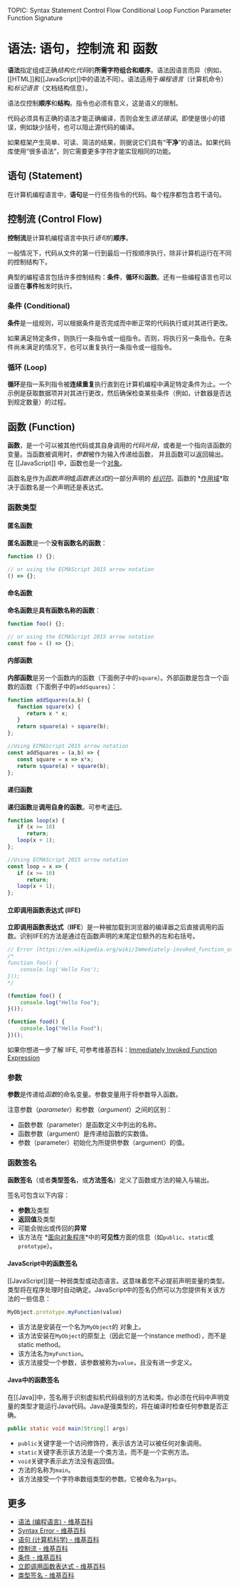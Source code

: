 TOPIC: Syntax
       Statement
       Control Flow
       Conditional
       Loop
       Function
       Parameter
       Function Signature

# 语法: 语句，控制流 和 函数

**语法**指定组成正确*结构化代码*的**所需字符组合和顺序**。语法因语言而异（例如，[[HTML]]和[[JavaScript]]中的语法不同）。语法适用于*编程语言*（计算机命令）和*标记语言*（文档结构信息）。

语法仅控制**顺序**和**结构**。指令也必须有意义，这是语义的限制。

代码必须具有正确的语法才能正确编译，否则会发生*语法错误*。即使是很小的错误，例如缺少括号，也可以阻止源代码的编译。

如果框架产生简单、可读、简洁的结果，则据说它们具有“**干净**”的语法。如果代码库使用“很多语法”，则它需要更多字符才能实现相同的功能。

## 语句 (Statement)

在计算机编程语言中，**语句**是一行任务指令的代码。每个程序都包含若干语句。

## 控制流 (Control Flow)

**控制流**是计算机编程语言中执行*语句*的**顺序**。

一般情况下，代码从文件的第一行到最后一行按顺序执行，除非计算机运行在不同的控制结构下。

典型的编程语言包括许多控制结构：**条件**，**循环**和**函数**。还有一些编程语言也可以设置在**事件**触发时执行。

### 条件 (Conditional)

**条件**是一组规则，可以根据条件是否完成而中断正常的代码执行或对其进行更改。

如果满足特定条件，则执行一条指令或一组指令。否则，将执行另一条指令。在条件尚未满足的情况下，也可以重复执行一条指令或一组指令。

### 循环 (Loop)

**循环**是指一系列指令被**连续重复**执行直到在计算机编程中满足特定条件为止。一个示例是获取数据项并对其进行更改，然后确保检查某些条件（例如，计数器是否达到规定数量）的过程。

## 函数 (Function)

**函数**，是一个可以被其他代码或其自身调用的*代码片段*，或者是一个指向该函数的变量。当函数被调用时，*参数*被作为输入传递给函数，
并且函数可以返回输出。在 [[JavaScript]] 中，函数也是一个[对象](/zh-hans/webfrontend/object)。

函数名是作为*函数声明*或*函数表达式*的一部分声明的 *[标识符](/zh-hans/glossary/identifier)*。函数的 *[作用域](/zh-hans/glossary/scope)*取决于函数名是一个声明还是表达式。

### 函数类型

#### 匿名函数

**匿名函数**是一个**没有函数名的函数**：

```javascript
function () {};

// or using the ECMAScript 2015 arrow notation
() => {};
```

#### 命名函数

**命名函数**是**具有函数名称的函数**：

```javascript
function foo() {};

// or using the ECMAScript 2015 arrow notation
const foo = () => {};
```

#### 内部函数

**内部函数**是另一个函数内的函数（下面例子中的`square`）。外部函数是包含一个函数的函数（下面例子中的`addSquares`）：

```javascript
function addSquares(a,b) {
   function square(x) {
      return x * x;
   }
   return square(a) + square(b);
};

//Using ECMAScript 2015 arrow notation
const addSquares = (a,b) => {
   const square = x => x*x;
   return square(a) + square(b);
};
```

#### 递归函数

**递归函数**是**调用自身的函数**。可参考[递归](/zh-hans/glossary/Recursion)。

```javascript
function loop(x) {
   if (x >= 10)
      return;
   loop(x + 1);
};

//Using ECMAScript 2015 arrow notation
const loop = x => {
   if (x >= 10)
      return;
   loop(x + 1);
};
```

#### 立即调用函数表达式 (IIFE)

**立即调用函数表达式**（**IIFE**）是一种被加载到浏览器的编译器之后直接调用的函数。识别IIFE的方法是通过在函数声明的末尾定位额外的左和右括号。

```javascript
// Error (https://en.wikipedia.org/wiki/Immediately-invoked_function_expression)
/*
​function foo() {
    console.log('Hello Foo');
}();
*/

(function foo() {
    console.log("Hello Foo");
}());

(function food() {
    console.log("Hello Food");
})();
```

如果你想进一步了解 IIFE, 可参考维基百科：[Immediately Invoked Function Expression](https://en.wikipedia.org/wiki/Immediately-invoked_function_expression)

### 参数

**参数**是传递给*函数*的命名变量。参数变量用于将参数导入函数。

注意参数（*parameter*）和参数（*argument*）之间的区别：

- 函数参数（parameter）是函数定义中列出的名称。
- 函数参数（argument）是传递给函数的实数值。
- 参数（parameter）初始化为所提供参数（argument）的值。

### 函数签名

**函数签名**（或者**类型签名**，或**方法签名**）定义了函数或方法的输入与输出。

签名可包含以下内容：

- **参数**及类型
- **返回值**及类型
- 可能会抛出或传回的**异常**
- 该方法在 *[面向对象程序](/zh-hans/glossary/OOP)*中的**可见性**方面的信息（如`public`、`static`或`prototype`）。

#### JavaScript中的函数签名

[[JavaScript]]是一种弱类型或动态语言。这意味着您不必提前声明变量的类型。类型将在程序处理时自动确定。JavaScript中的签名仍然可以为您提供有关该方法的一些信息：

```javascript
MyObject.prototype.myFunction(value)
```

- 该方法是安装在一个名为`MyObject`的 对象上。
- 该方法安装在`MyObject`的原型上（因此它是一个instance method），而不是static method。
- 该方法名为`myFunction`。
- 该方法接受一个参数，该参数被称为`value`，且没有进一步定义。

#### Java中的函数签名

在[[Java]]中，签名用于识别虚拟机代码级别的方法和类。你必须在代码中声明变量的类型才能运行Java代码。Java是强类型的，将在编译时检查任何参数是否正确。

```java
public static void main(String[] args)
```

- `public`关键字是一个访问修饰符，表示该方法可以被任何对象调用。
- `static`关键字表示该方法是一个类方法，而不是一个实例方法。
- `void`关键字表示此方法没有返回值。
- 方法的名称为`main`。
- 该方法接受一个字符串数组类型的参数。它被命名为`args`。

## 更多

- [语法 (编程语言) - 维基百科](https://en.wikipedia.org/wiki/Syntax%20(programming%20language))
- [Syntax Error - 维基百科](https://en.wikipedia.org/wiki/Syntax%20error)
- [语句 (计算机科学) - 维基百科](https://en.wikipedia.org/wiki/Statement%20(computer%20science))
- [控制流 - 维基百科](https://en.wikipedia.org/wiki/Control%20flow)
- [条件 - 维基百科](https://en.wikipedia.org/wiki/Exception_handling#Condition_systems)
- [立即调用函数表达式 - 维基百科](https://en.wikipedia.org/wiki/Immediately-invoked_function_expression)
- [类型签名 - 维基百科](https://en.wikipedia.org/wiki/Type%20signature)
